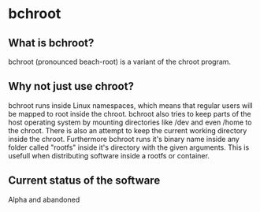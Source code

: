 
# bchroot

## What is bchroot?
bchroot (pronounced beach-root) is a variant of the chroot program.

## Why not just use chroot?
bchroot runs inside Linux namespaces, which means that regular users will be
mapped to root inside the chroot. bchroot also tries to keep parts of the host
operating system by mounting directories like /dev and even /home to the
chroot. There is also an attempt to keep the current working directory inside
the chroot. Furthermore bchroot runs it's binary name inside any folder called
"rootfs" inside it's directory with the given arguments. This is usefull when
distributing software inside a rootfs or container.

## Current status of the software
Alpha and abandoned
